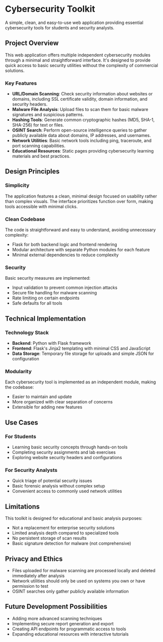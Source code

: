 # Cybersecurity Toolkit

A simple, clean, and easy-to-use web application providing essential cybersecurity tools for students and security analysts.

## Project Overview

This web application offers multiple independent cybersecurity modules through a minimal and straightforward interface. It's designed to provide quick access to basic security utilities without the complexity of commercial solutions.

### Key Features

- **URL/Domain Scanning**: Check security information about websites or domains, including SSL certificate validity, domain information, and security headers.
- **Malware File Analysis**: Upload files to scan them for basic malware signatures and suspicious patterns.
- **Hashing Tools**: Generate common cryptographic hashes (MD5, SHA-1, SHA-256) for text or files.
- **OSINT Search**: Perform open-source intelligence queries to gather publicly available data about domains, IP addresses, and usernames.
- **Network Utilities**: Basic network tools including ping, traceroute, and port scanning capabilities.
- **Educational Resources**: Static pages providing cybersecurity learning materials and best practices.

## Design Principles

### Simplicity
The application features a clean, minimal design focused on usability rather than complex visuals. The interface prioritizes function over form, making tools accessible with minimal clicks.

### Clean Codebase
The code is straightforward and easy to understand, avoiding unnecessary complexity:
- Flask for both backend logic and frontend rendering
- Modular architecture with separate Python modules for each feature
- Minimal external dependencies to reduce complexity

### Security
Basic security measures are implemented:
- Input validation to prevent common injection attacks
- Secure file handling for malware scanning
- Rate limiting on certain endpoints
- Safe defaults for all tools

## Technical Implementation

### Technology Stack
- **Backend**: Python with Flask framework
- **Frontend**: Flask's Jinja2 templating with minimal CSS and JavaScript
- **Data Storage**: Temporary file storage for uploads and simple JSON for configuration

### Modularity
Each cybersecurity tool is implemented as an independent module, making the codebase:
- Easier to maintain and update
- More organized with clear separation of concerns
- Extensible for adding new features

## Use Cases

### For Students
- Learning basic security concepts through hands-on tools
- Completing security assignments and lab exercises
- Exploring website security headers and configurations

### For Security Analysts
- Quick triage of potential security issues
- Basic forensic analysis without complex setup
- Convenient access to commonly used network utilities

## Limitations

This toolkit is designed for educational and basic analysis purposes:
- Not a replacement for enterprise security solutions
- Limited analysis depth compared to specialized tools
- No persistent storage of scan results
- Basic signature detection for malware (not comprehensive)

## Privacy and Ethics

- Files uploaded for malware scanning are processed locally and deleted immediately after analysis
- Network utilities should only be used on systems you own or have permission to test
- OSINT searches only gather publicly available information

## Future Development Possibilities

- Adding more advanced scanning techniques
- Implementing secure report generation and export
- Creating API endpoints for programmatic access to tools
- Expanding educational resources with interactive tutorials